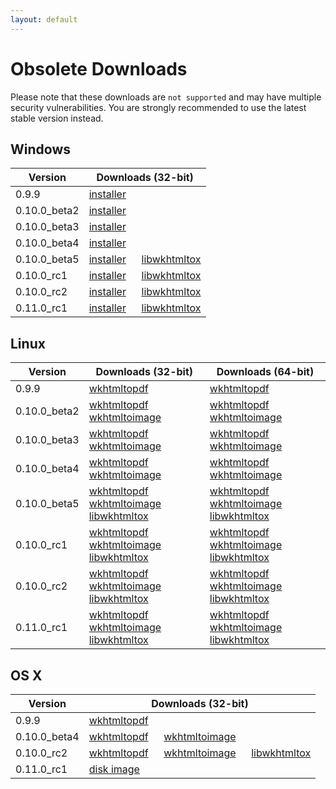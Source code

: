 ```yaml
---
layout: default
---
```


# Obsolete Downloads

Please note that these downloads are `not supported` and may have multiple security vulnerabilities. You are strongly recommended to use the latest stable version instead.

## Windows

Version      | Downloads (32-bit)
-------      | ------------------
0.9.9        | [installer](http://download.gna.org/wkhtmltopdf/obsolete/windows/wkhtmltopdf-0.9.9-installer.exe)
0.10.0_beta2 | [installer](http://download.gna.org/wkhtmltopdf/obsolete/windows/wkhtmltopdf-0.10.0_beta2-installer.exe)
0.10.0_beta3 | [installer](http://download.gna.org/wkhtmltopdf/obsolete/windows/wkhtmltox-0.10.0_beta3-installer.exe)
0.10.0_beta4 | [installer](http://download.gna.org/wkhtmltopdf/obsolete/windows/wkhtmltox-0.10.0_beta4-installer.exe)
0.10.0_beta5 | [installer](http://download.gna.org/wkhtmltopdf/obsolete/windows/wkhtmltox-0.10.0_beta5-installer.exe)   &emsp; [libwkhtmltox](http://download.gna.org/wkhtmltopdf/obsolete/windows/libwkhtmltox-0.10.0_beta5_2.zip)
0.10.0_rc1   | [installer](http://download.gna.org/wkhtmltopdf/obsolete/windows/wkhtmltox-0.10.0_rc1-installer.exe)     &emsp; [libwkhtmltox](http://download.gna.org/wkhtmltopdf/obsolete/windows/libwkhtmltox-0.10.0_rc1.zip)
0.10.0_rc2   | [installer](http://download.gna.org/wkhtmltopdf/obsolete/windows/wkhtmltox-0.10.0_rc2-installer.exe)     &emsp; [libwkhtmltox](http://download.gna.org/wkhtmltopdf/obsolete/windows/libwkhtmltox-0.10.0_rc2.zip)
0.11.0_rc1   | [installer](http://download.gna.org/wkhtmltopdf/obsolete/windows/wkhtmltox-0.11.0_rc1-installer.exe)     &emsp; [libwkhtmltox](http://download.gna.org/wkhtmltopdf/obsolete/windows/libwkhtmltox-0.11.0_rc1.zip)

## Linux

Version      | Downloads (32-bit)                                                                                                                                                                                                                                                                                                                                                                                                       | Downloads (64-bit)
-------      | ------------------                                                                                                                                                                                                                                                                                                                                                                                                       | ------------------
0.9.9        | [wkhtmltopdf](http://download.gna.org/wkhtmltopdf/obsolete/linux/wkhtmltopdf-0.9.9-static-i386.tar.bz2)                                                                                                                                                                                                                                                                                              | [wkhtmltopdf](http://download.gna.org/wkhtmltopdf/obsolete/linux/wkhtmltopdf-0.9.9-static-amd64.tar.bz2)
0.10.0_beta2 | [wkhtmltopdf](http://download.gna.org/wkhtmltopdf/obsolete/linux/wkhtmltopdf-0.10.0_beta2-static-i386.tar.bz2)  &emsp; [wkhtmltoimage](http://download.gna.org/wkhtmltopdf/obsolete/linux/wkhtmltoimage-0.10.0_beta2-static-i386.tar.bz2)                                                                                                                                        | [wkhtmltopdf](http://download.gna.org/wkhtmltopdf/obsolete/linux/wkhtmltopdf-0.10.0_beta2-static-amd64.tar.bz2)  &emsp; [wkhtmltoimage](http://download.gna.org/wkhtmltopdf/obsolete/linux/wkhtmltoimage-0.10.0_beta2-static-amd64.tar.bz2)
0.10.0_beta3 | [wkhtmltopdf](http://download.gna.org/wkhtmltopdf/obsolete/linux/wkhtmltopdf-0.10.0_beta3-static-i386.tar.bz2)  &emsp; [wkhtmltoimage](http://download.gna.org/wkhtmltopdf/obsolete/linux/wkhtmltoimage-0.10.0_beta3-static-i386.tar.bz2)                                                                                                                                        | [wkhtmltopdf](http://download.gna.org/wkhtmltopdf/obsolete/linux/wkhtmltopdf-0.10.0_beta3-static-amd64.tar.bz2)  &emsp; [wkhtmltoimage](http://download.gna.org/wkhtmltopdf/obsolete/linux/wkhtmltoimage-0.10.0_beta3-static-amd64.tar.bz2)
0.10.0_beta4 | [wkhtmltopdf](http://download.gna.org/wkhtmltopdf/obsolete/linux/wkhtmltopdf-0.10.0_beta4-static-i386.tar.bz2)  &emsp; [wkhtmltoimage](http://download.gna.org/wkhtmltopdf/obsolete/linux/wkhtmltoimage-0.10.0_beta4-static-i386.tar.bz2)                                                                                                                                        | [wkhtmltopdf](http://download.gna.org/wkhtmltopdf/obsolete/linux/wkhtmltopdf-0.10.0_beta4-static-amd64.tar.bz2)  &emsp; [wkhtmltoimage](http://download.gna.org/wkhtmltopdf/obsolete/linux/wkhtmltoimage-0.10.0_beta4-static-amd64.tar.bz2)
0.10.0_beta5 | [wkhtmltopdf](http://download.gna.org/wkhtmltopdf/obsolete/linux/wkhtmltopdf-0.10.0_beta5-static-i386.tar.lzma) &emsp; [wkhtmltoimage](http://download.gna.org/wkhtmltopdf/obsolete/linux/wkhtmltoimage-0.10.0_beta5-static-i386.tar.lzma) &emsp; [libwkhtmltox](http://download.gna.org/wkhtmltopdf/obsolete/linux/libwkhtmltox-0.10.0_beta5-i386.tar.lzma) | [wkhtmltopdf](http://download.gna.org/wkhtmltopdf/obsolete/linux/wkhtmltopdf-0.10.0_beta5-static-amd64.tar.lzma) &emsp; [wkhtmltoimage](http://download.gna.org/wkhtmltopdf/obsolete/linux/wkhtmltoimage-0.10.0_beta5-static-amd64.tar.lzma) &emsp; [libwkhtmltox](http://download.gna.org/wkhtmltopdf/obsolete/linux/libwkhtmltox-0.10.0_beta5-amd64.tar.lzma)
0.10.0_rc1   | [wkhtmltopdf](http://download.gna.org/wkhtmltopdf/obsolete/linux/wkhtmltopdf-0.10.0_rc1-static-i386.tar.lzma)   &emsp; [wkhtmltoimage](http://download.gna.org/wkhtmltopdf/obsolete/linux/wkhtmltoimage-0.10.0_rc1-static-i386.tar.lzma)   &emsp; [libwkhtmltox](http://download.gna.org/wkhtmltopdf/obsolete/linux/libwkhtmltox-0.10.0_rc1-i386.tar.lzma)   | [wkhtmltopdf](http://download.gna.org/wkhtmltopdf/obsolete/linux/wkhtmltopdf-0.10.0_rc1-static-amd64.tar.lzma)   &emsp; [wkhtmltoimage](http://download.gna.org/wkhtmltopdf/obsolete/linux/wkhtmltoimage-0.10.0_rc1-static-amd64.tar.lzma)   &emsp; [libwkhtmltox](http://download.gna.org/wkhtmltopdf/obsolete/linux/libwkhtmltox-0.10.0_rc1-amd64.tar.lzma)
0.10.0_rc2   | [wkhtmltopdf](http://download.gna.org/wkhtmltopdf/obsolete/linux/wkhtmltopdf-0.10.0_rc2-static-i386.tar.bz2)    &emsp; [wkhtmltoimage](http://download.gna.org/wkhtmltopdf/obsolete/linux/wkhtmltoimage-0.10.0_rc2-static-i386.tar.bz2)    &emsp; [libwkhtmltox](http://download.gna.org/wkhtmltopdf/obsolete/linux/libwkhtmltox-0.10.0_rc2-i386.tar.bz2)    | [wkhtmltopdf](http://download.gna.org/wkhtmltopdf/obsolete/linux/wkhtmltopdf-0.10.0_rc2-static-amd64.tar.bz2)    &emsp; [wkhtmltoimage](http://download.gna.org/wkhtmltopdf/obsolete/linux/wkhtmltoimage-0.10.0_rc2-static-amd64.tar.bz2)    &emsp; [libwkhtmltox](http://download.gna.org/wkhtmltopdf/obsolete/linux/libwkhtmltox-0.10.0_rc2-amd64.tar.bz2)
0.11.0_rc1   | [wkhtmltopdf](http://download.gna.org/wkhtmltopdf/obsolete/linux/wkhtmltopdf-0.11.0_rc1-static-i386.tar.bz2)    &emsp; [wkhtmltoimage](http://download.gna.org/wkhtmltopdf/obsolete/linux/wkhtmltoimage-0.11.0_rc1-static-i386.tar.bz2)    &emsp; [libwkhtmltox](http://download.gna.org/wkhtmltopdf/obsolete/linux/libwkhtmltox-0.11.0_rc1-i386.tar.bz2)    | [wkhtmltopdf](http://download.gna.org/wkhtmltopdf/obsolete/linux/wkhtmltopdf-0.11.0_rc1-static-amd64.tar.bz2)    &emsp; [wkhtmltoimage](http://download.gna.org/wkhtmltopdf/obsolete/linux/wkhtmltoimage-0.11.0_rc1-static-amd64.tar.bz2)    &emsp; [libwkhtmltox](http://download.gna.org/wkhtmltopdf/obsolete/linux/libwkhtmltox-0.11.0_rc1-amd64.tar.bz2)

## OS X

Version      | Downloads (32-bit)
-------      | ------------------
0.9.9        | [wkhtmltopdf](http://download.gna.org/wkhtmltopdf/obsolete/osx/wkhtmltopdf-0.9.9-OS-X.i368)
0.10.0_beta4 | [wkhtmltopdf](http://download.gna.org/wkhtmltopdf/obsolete/osx/wkhtmltopdf-0.10.0_beta4_OS-X.i386)        &emsp; [wkhtmltoimage](http://download.gna.org/wkhtmltopdf/obsolete/osx/wkhtmltoimage-0.10.0_beta4-OS-X.i386)
0.10.0_rc2   | [wkhtmltopdf](http://download.gna.org/wkhtmltopdf/obsolete/osx/wkhtmltopdf-OSX-0.10.0_rc2-static.tar.bz2) &emsp; [wkhtmltoimage](http://download.gna.org/wkhtmltopdf/obsolete/osx/wkhtmltoimage-OSX-0.10.0_rc2-static.tar.bz2) &emsp; [libwkhtmltox](http://download.gna.org/wkhtmltopdf/obsolete/osx/libwkhtmltox-OSX-0.10.0_rc2.tar.bz2)
0.11.0_rc1   | [disk image](http://download.gna.org/wkhtmltopdf/obsolete/osx/wkhtmltopdf.dmg)
